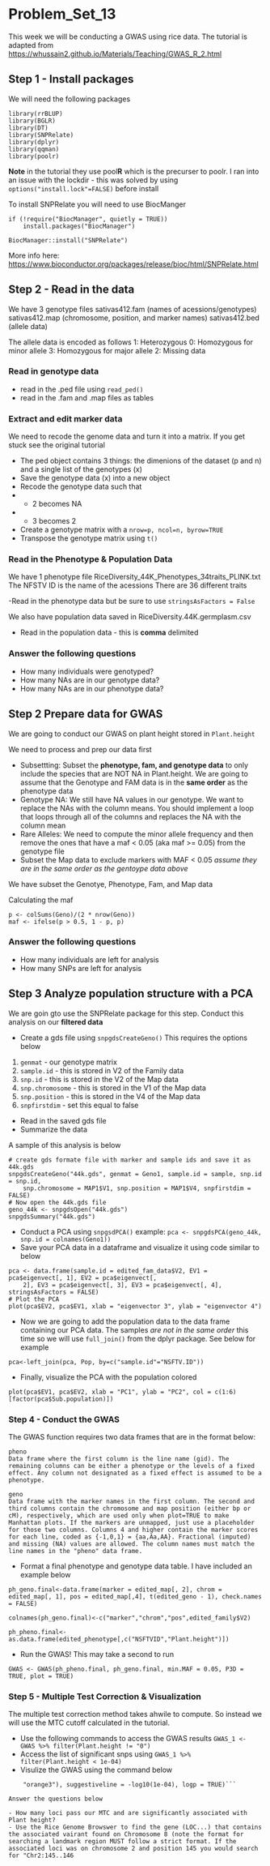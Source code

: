 # Problem_Set_13

This week we will be conducting a GWAS using rice data. The tutorial is adapted from https://whussain2.github.io/Materials/Teaching/GWAS_R_2.html

## Step 1 - Install packages

We will need the following packages 
```
library(rrBLUP)
library(BGLR)
library(DT)
library(SNPRelate)
library(dplyr)
library(qqman)
library(poolr)
```

**Note** in the tutorial they use pool**R** which is the precurser to poolr. I ran into an issue with the lockdir - this was solved by using ```options("install.lock"=FALSE)``` before install

To install SNPRelate you will need to use BiocManger

```
if (!require("BiocManager", quietly = TRUE))
    install.packages("BiocManager")

BiocManager::install("SNPRelate")
```

More info here: https://www.bioconductor.org/packages/release/bioc/html/SNPRelate.html 

## Step 2 - Read in the data

We have 3 genotype files 
sativas412.fam (names of acessions/genotypes)
sativas412.map (chromosome, position, and marker names)
sativas412.bed (allele data)

The allele data is encoded as follows
1: Heterozygous
0: Homozygous for minor allele
3: Homozygous for major allele
2: Missing data 

### Read in genotype data 

- read in the .ped file using ```read_ped()```
- read in the .fam and .map files as tables

### Extract and edit marker data

We need to recode the genome data and turn it into a matrix. If you get stuck see the original tutorial 

- The ped object contains 3 things: the dimenions of the dataset (p and n) and a single list of the genotypes (x)
- Save the genotype data (x) into a new object
- Recode the genotype data such that
- - 2 becomes NA
- - 3 becomes 2
- Create a genotype matrix with a ```nrow=p, ncol=n, byrow=TRUE```
- Transpose the genotype matrix using ```t()```

### Read in the Phenotype & Population Data

We have 1 phenotype file RiceDiversity_44K_Phenotypes_34traits_PLINK.txt
The NFSTV ID is the name of the acessions
There are 36 different traits

-Read in the phenotype data but be sure to use ```stringsAsFactors = False```

We also have population data saved in RiceDiversity.44K.germplasm.csv

- Read in the population data - this is **comma** delimited

### Answer the following questions 

- How many individuals were genotyped?
- How many NAs are in our genotype data?
- How many NAs are in our phenotype data?



## Step 2 Prepare data for GWAS 

We are going to conduct our GWAS on plant height stored in ```Plant.height```

We need to process and prep our data first

- Subsettting: Subset the **phenotype, fam, and genotype data** to only include the species that are NOT NA in Plant.height. We are going to assume that the Genotype and FAM data is in the **same order** as the phenotype data
- Genotype NA: We still have NA values in our genotype. We want to replace the NAs with the column means. You should implement a loop that loops through all of the columns and replaces the NA with the column mean 
- Rare Alleles: We need to compute the minor allele frequency and then remove the ones that have a maf < 0.05 (aka maf >= 0.05) from the genotype file 
- Subset the Map data to exclude markers with MAF < 0.05 *assume they are in the same order as the gentoype data above*

We have subset the Genotye, Phenotype, Fam, and Map data

Calculating the maf
```
p <- colSums(Geno)/(2 * nrow(Geno))
maf <- ifelse(p > 0.5, 1 - p, p)
```

### Answer the following questions
- How many individuals are left for analysis
- How many SNPs are left for analysis 


## Step 3 Analyze population structure with a PCA

We are goin gto use the SNPRelate package for this step. Conduct this analysis on our **filtered data**

- Create a gds file using ```snpgdsCreateGeno()``` This requires the options below

1. ```genmat``` - our genotype matrix
2. ```sample.id``` - this is stored in V2 of the Family data
3. ```snp.id``` - this is stored in the V2 of the Map data
4. ```snp.chromosome``` - this is stored in the V1 of the Map data
5. ```snp.position``` - this is stored in the V4 of the Map data
6. ```snpfirstdim``` - set this equal to false 

- Read in the saved gds file
- Summarize the data

A sample of this analysis is below

```
# create gds formate file with marker and sample ids and save it as 44k.gds
snpgdsCreateGeno("44k.gds", genmat = Geno1, sample.id = sample, snp.id = snp.id, 
    snp.chromosome = MAP1$V1, snp.position = MAP1$V4, snpfirstdim = FALSE)
# Now open the 44k.gds file
geno_44k <- snpgdsOpen("44k.gds")
snpgdsSummary("44k.gds")
```
- Conduct a PCA using ```snpgsdPCA()``` example: ```pca <- snpgdsPCA(geno_44k, snp.id = colnames(Geno1))```
- Save your PCA data in a dataframe and visualize it using code similar to below

```
pca <- data.frame(sample.id = edited_fam_data$V2, EV1 = pca$eigenvect[, 1], EV2 = pca$eigenvect[, 
    2], EV3 = pca$eigenvect[, 3], EV3 = pca$eigenvect[, 4], stringsAsFactors = FALSE)
# Plot the PCA
plot(pca$EV2, pca$EV1, xlab = "eigenvector 3", ylab = "eigenvector 4")
```

- Now we are going to add the population data to the data frame containing our PCA data. The samples *are not in the same order* this time so we will use ```full_join()``` from the dplyr package. See below for example

```pca<-left_join(pca, Pop, by=c("sample.id"="NSFTV.ID"))```

- Finally, visualize the PCA with the population colored

```
plot(pca$EV1, pca$EV2, xlab = "PC1", ylab = "PC2", col = c(1:6)[factor(pca$Sub.population)])
```


### Step 4 - Conduct the GWAS

The GWAS function requires two data frames that are in the format below:

```
pheno	
Data frame where the first column is the line name (gid). The remaining columns can be either a phenotype or the levels of a fixed effect. Any column not designated as a fixed effect is assumed to be a phenotype.

geno	
Data frame with the marker names in the first column. The second and third columns contain the chromosome and map position (either bp or cM), respectively, which are used only when plot=TRUE to make Manhattan plots. If the markers are unmapped, just use a placeholder for those two columns. Columns 4 and higher contain the marker scores for each line, coded as {-1,0,1} = {aa,Aa,AA}. Fractional (imputed) and missing (NA) values are allowed. The column names must match the line names in the "pheno" data frame.
```

- Format a final phenotype and genotype data table. I have included an example below 


```
ph_geno.final<-data.frame(marker = edited_map[, 2], chrom = edited_map[, 1], pos = edited_map[,4], t(edited_geno - 1), check.names = FALSE) 

colnames(ph_geno.final)<-c("marker","chrom","pos",edited_family$V2)

ph_pheno.final<-as.data.frame(edited_phenotype[,c("NSFTVID","Plant.height")])

```

- Run the GWAS! This may take a second to run

```GWAS <- GWAS(ph_pheno.final, ph_geno.final, min.MAF = 0.05, P3D = TRUE, plot = TRUE)```


### Step 5 - Multiple Test Correction & Visualization 

The multiple test correction method takes ahwile to compute. So instead we will use the MTC cutoff calculated in the tutorial. 

- Use the following commands to access the GWAS results ```GWAS_1 <- GWAS %>% filter(Plant.height != "0")```
- Access the list of significant snps using ```GWAS_1 %>% filter(Plant.height < 1e-04)```
- Visulize the GWAS using the command below
```manhattan(x = GWAS_1, chr = "chrom", bp = "pos", p = "Plant.height", snp = "marker", col = c("blue4", 
    "orange3"), suggestiveline = -log10(1e-04), logp = TRUE)```
    
Answer the questions below

- How many loci pass our MTC and are significantly associated with Plant height?
- Use the Rice Genome Browswer to find the gene (LOC...) that contains the associated vairant found on Chromosome 8 (note the format for searching a landmark region MUST follow a strict format. If the associated loci was on chromosome 2 and position 145 you would search for "Chr2:145..146



